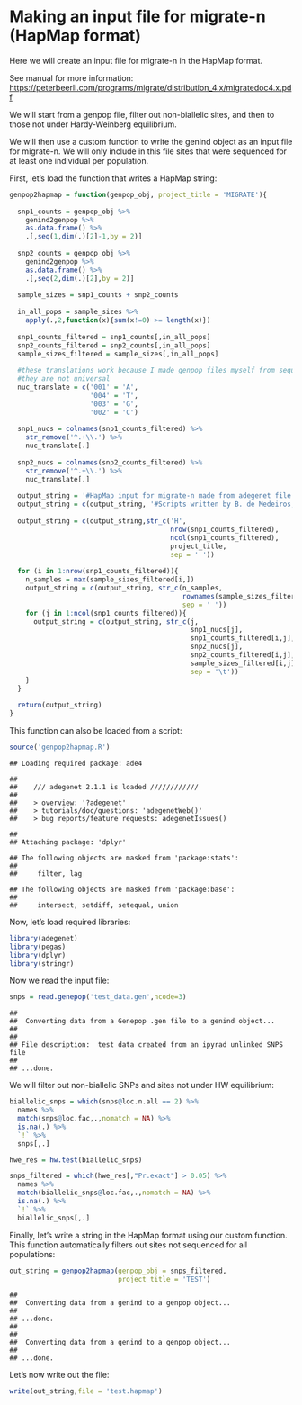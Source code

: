 Making an input file for migrate-n (HapMap format)
================

Here we will create an input file for migrate-n in the HapMap format.

See manual for more information:
<https://peterbeerli.com/programs/migrate/distribution_4.x/migratedoc4.x.pdf>

We will start from a genpop file, filter out non-biallelic sites, and then
to those not under Hardy-Weinberg equilibrium.

We will then use a custom function to write the genind object as an
input file for migrate-n. We will only include in this file sites that
were sequenced for at least one individual per population.

First, let’s load the function that writes a HapMap string:

``` r
genpop2hapmap = function(genpop_obj, project_title = 'MIGRATE'){
  
  snp1_counts = genpop_obj %>%
    genind2genpop %>%
    as.data.frame() %>%
    .[,seq(1,dim(.)[2]-1,by = 2)]
  
  snp2_counts = genpop_obj %>%
    genind2genpop %>%
    as.data.frame() %>%
    .[,seq(2,dim(.)[2],by = 2)]
  
  sample_sizes = snp1_counts + snp2_counts
  
  in_all_pops = sample_sizes %>%
    apply(.,2,function(x){sum(x!=0) >= length(x)})
  
  snp1_counts_filtered = snp1_counts[,in_all_pops]
  snp2_counts_filtered = snp2_counts[,in_all_pops]
  sample_sizes_filtered = sample_sizes[,in_all_pops]
  
  #these translations work because I made genpop files myself from sequences
  #they are not universal
  nuc_translate = c('001' = 'A',
                    '004' = 'T',
                    '003' = 'G',
                    '002' = 'C')
  
  snp1_nucs = colnames(snp1_counts_filtered) %>%
    str_remove('^.+\\.') %>%
    nuc_translate[.]
  
  snp2_nucs = colnames(snp2_counts_filtered) %>%
    str_remove('^.+\\.') %>%
    nuc_translate[.]
  
  output_string = '#HapMap input for migrate-n made from adegenet file'
  output_string = c(output_string, '#Scripts written by B. de Medeiros, starting on Nov 2018')
  
  output_string = c(output_string,str_c('H',
                                        nrow(snp1_counts_filtered), 
                                        ncol(snp1_counts_filtered),
                                        project_title,
                                        sep = ' '))
  
  for (i in 1:nrow(snp1_counts_filtered)){
    n_samples = max(sample_sizes_filtered[i,])
    output_string = c(output_string, str_c(n_samples,
                                           rownames(sample_sizes_filtered)[1],
                                           sep = ' '))
    for (j in 1:ncol(snp1_counts_filtered)){
      output_string = c(output_string, str_c(j,
                                             snp1_nucs[j],
                                             snp1_counts_filtered[i,j],
                                             snp2_nucs[j],
                                             snp2_counts_filtered[i,j],
                                             sample_sizes_filtered[i,j],
                                             sep = '\t'))
    }
  }
  
  return(output_string)
}
```

This function can also be loaded from a script:

``` r
source('genpop2hapmap.R')
```

    ## Loading required package: ade4

    ## 
    ##    /// adegenet 2.1.1 is loaded ////////////
    ## 
    ##    > overview: '?adegenet'
    ##    > tutorials/doc/questions: 'adegenetWeb()' 
    ##    > bug reports/feature requests: adegenetIssues()

    ## 
    ## Attaching package: 'dplyr'

    ## The following objects are masked from 'package:stats':
    ## 
    ##     filter, lag

    ## The following objects are masked from 'package:base':
    ## 
    ##     intersect, setdiff, setequal, union

Now, let’s load required libraries:

``` r
library(adegenet)
library(pegas)
library(dplyr)
library(stringr)
```

Now we read the input file:

``` r
snps = read.genepop('test_data.gen',ncode=3)
```

    ## 
    ##  Converting data from a Genepop .gen file to a genind object... 
    ## 
    ## 
    ## File description:  test data created from an ipyrad unlinked SNPS file 
    ## 
    ## ...done.

We will filter out non-biallelic SNPs and sites not under HW equilibrium:

``` r
biallelic_snps = which(snps@loc.n.all == 2) %>% 
  names %>%
  match(snps@loc.fac,.,nomatch = NA) %>%
  is.na(.) %>%
  `!` %>%
  snps[,.]

hwe_res = hw.test(biallelic_snps)

snps_filtered = which(hwe_res[,"Pr.exact"] > 0.05) %>%
  names %>%
  match(biallelic_snps@loc.fac,.,nomatch = NA) %>%
  is.na(.) %>%
  `!` %>%
  biallelic_snps[,.]
```

Finally, let’s write a string in the HapMap format using our custom
function. This function automatically filters out sites not sequenced
for all populations:

``` r
out_string = genpop2hapmap(genpop_obj = snps_filtered,
                           project_title = 'TEST')
```

    ## 
    ##  Converting data from a genind to a genpop object... 
    ## 
    ## ...done.
    ## 
    ## 
    ##  Converting data from a genind to a genpop object... 
    ## 
    ## ...done.

Let’s now write out the file:

``` r
write(out_string,file = 'test.hapmap')
```
